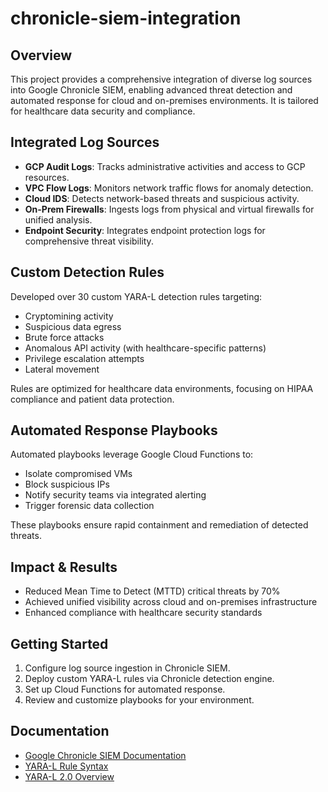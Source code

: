 # chronicle-siem-integration
## Overview

This project provides a comprehensive integration of diverse log sources into Google Chronicle SIEM, enabling advanced threat detection and automated response for cloud and on-premises environments. It is tailored for healthcare data security and compliance.

## Integrated Log Sources

- **GCP Audit Logs**: Tracks administrative activities and access to GCP resources.
- **VPC Flow Logs**: Monitors network traffic flows for anomaly detection.
- **Cloud IDS**: Detects network-based threats and suspicious activity.
- **On-Prem Firewalls**: Ingests logs from physical and virtual firewalls for unified analysis.
- **Endpoint Security**: Integrates endpoint protection logs for comprehensive threat visibility.

## Custom Detection Rules

Developed over 30 custom YARA-L detection rules targeting:
- Cryptomining activity
- Suspicious data egress
- Brute force attacks
- Anomalous API activity (with healthcare-specific patterns)
- Privilege escalation attempts
- Lateral movement

Rules are optimized for healthcare data environments, focusing on HIPAA compliance and patient data protection.

## Automated Response Playbooks

Automated playbooks leverage Google Cloud Functions to:
- Isolate compromised VMs
- Block suspicious IPs
- Notify security teams via integrated alerting
- Trigger forensic data collection

These playbooks ensure rapid containment and remediation of detected threats.

## Impact & Results

- Reduced Mean Time to Detect (MTTD) critical threats by 70%
- Achieved unified visibility across cloud and on-premises infrastructure
- Enhanced compliance with healthcare security standards

## Getting Started

1. Configure log source ingestion in Chronicle SIEM.
2. Deploy custom YARA-L rules via Chronicle detection engine.
3. Set up Cloud Functions for automated response.
4. Review and customize playbooks for your environment.

## Documentation

- [Google Chronicle SIEM Documentation](https://cloud.google.com/chronicle/docs)
- [YARA-L Rule Syntax](https://cloud.google.com/chronicle/docs/detection/yara-l-2-0-syntax)
- [YARA-L 2.0 Overview](https://cloud.google.com/chronicle/docs/detection/yara-l-2-0-overview)
